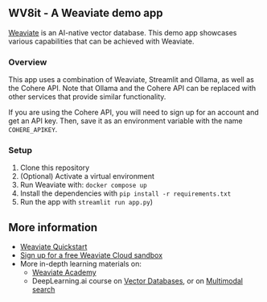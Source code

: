 ## WV8it - A Weaviate demo app

[Weaviate](https://weaviate.io/developers/weaviate) is an AI-native vector database. This demo app showcases various capabilities that can be achieved with Weaviate.

### Overview

This app uses a combination of Weaviate, Streamlit and Ollama, as well as the Cohere API. Note that Ollama and the Cohere API can be replaced with other services that provide similar functionality.

If you are using the Cohere API, you will need to sign up for an account and get an API key. Then, save it as an environment variable with the name `COHERE_APIKEY`.

### Setup

1. Clone this repository
1. (Optional) Activate a virtual environment
1. Run Weaviate with: `docker compose up`
1. Install the dependencies with `pip install -r requirements.txt`
1. Run the app with `streamlit run app.py`)

## More information

- [Weaviate Quickstart](https://weaviate.io/developers/weaviate/quickstart)
- [Sign up for a free Weaviate Cloud sandbox](https://console.weaviate.cloud/)
- More in-depth learning materials on:
    - [Weaviate Academy](https://weaviate.io/developers/academy)
    - DeepLearning.ai course on [Vector Databases](https://www.deeplearning.ai/short-courses/vector-databases-embeddings-applications/), or on [Multimodal search](https://www.deeplearning.ai/short-courses/building-multimodal-search-and-rag/)
